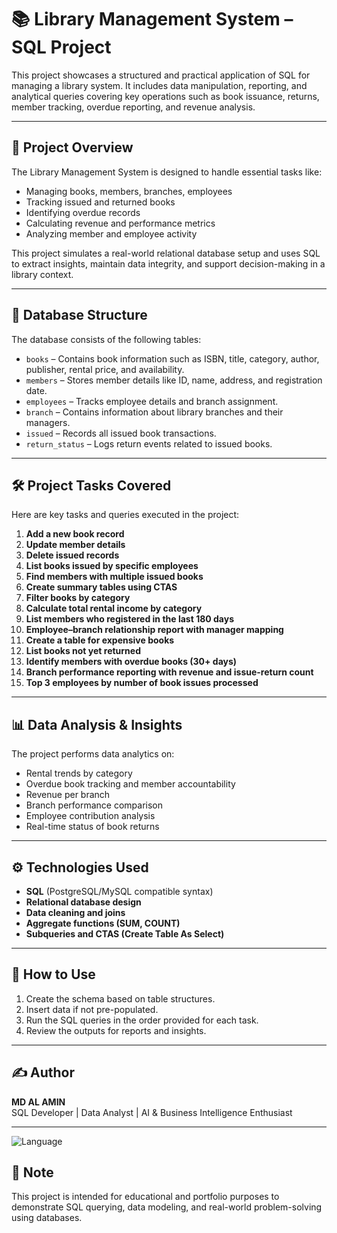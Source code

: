 # 📚 Library Management System – SQL Project

This project showcases a structured and practical application of SQL for managing a library system. It includes data manipulation, reporting, and analytical queries covering key operations such as book issuance, returns, member tracking, overdue reporting, and revenue analysis.

---

## 📂 Project Overview

The Library Management System is designed to handle essential tasks like:

- Managing books, members, branches, employees
- Tracking issued and returned books
- Identifying overdue records
- Calculating revenue and performance metrics
- Analyzing member and employee activity

This project simulates a real-world relational database setup and uses SQL to extract insights, maintain data integrity, and support decision-making in a library context.

---

## 🧱 Database Structure

The database consists of the following tables:

- `books` – Contains book information such as ISBN, title, category, author, publisher, rental price, and availability.
- `members` – Stores member details like ID, name, address, and registration date.
- `employees` – Tracks employee details and branch assignment.
- `branch` – Contains information about library branches and their managers.
- `issued` – Records all issued book transactions.
- `return_status` – Logs return events related to issued books.

---

## 🛠️ Project Tasks Covered

Here are key tasks and queries executed in the project:

1. **Add a new book record**
2. **Update member details**
3. **Delete issued records**
4. **List books issued by specific employees**
5. **Find members with multiple issued books**
6. **Create summary tables using CTAS**
7. **Filter books by category**
8. **Calculate total rental income by category**
9. **List members who registered in the last 180 days**
10. **Employee–branch relationship report with manager mapping**
11. **Create a table for expensive books**
12. **List books not yet returned**
13. **Identify members with overdue books (30+ days)**
14. **Branch performance reporting with revenue and issue-return count**
15. **Top 3 employees by number of book issues processed**

---

## 📊 Data Analysis & Insights

The project performs data analytics on:

- Rental trends by category  
- Overdue book tracking and member accountability  
- Revenue per branch  
- Branch performance comparison  
- Employee contribution analysis  
- Real-time status of book returns

---

## ⚙️ Technologies Used

- **SQL** (PostgreSQL/MySQL compatible syntax)
- **Relational database design**
- **Data cleaning and joins**
- **Aggregate functions (SUM, COUNT)**
- **Subqueries and CTAS (Create Table As Select)**

---

## 📁 How to Use

1. Create the schema based on table structures.
2. Insert data if not pre-populated.
3. Run the SQL queries in the order provided for each task.
4. Review the outputs for reports and insights.

---

## ✍️ Author

**MD AL AMIN**  
SQL Developer | Data Analyst | AI & Business Intelligence Enthusiast

---

![Language](https://img.shields.io/badge/Language-SQL-blue)


## 📌 Note

This project is intended for educational and portfolio purposes to demonstrate SQL querying, data modeling, and real-world problem-solving using databases.

